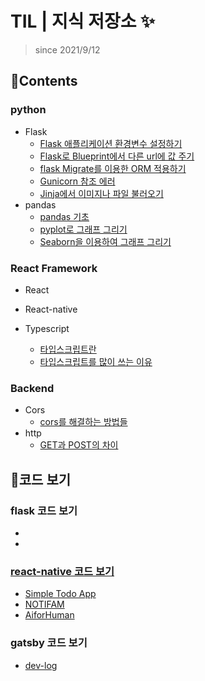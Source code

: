 # TIL | 지식 저장소 ✨

> since 2021/9/12

## 📑Contents
### python
- Flask
    - <a href="">Flask 애플리케이션 환경변수 설정하기</a>
    - <a href="">Flask로 Blueprint에서 다른 url에 값 주기</a>
    - <a href="">flask Migrate를 이용한 ORM 적용하기</a>
    - <a href="">Gunicorn 참조 에러</a>
    - <a href="">Jinja에서 이미지나 파일 불러오기</a>
- pandas
    - <a href="">pandas 기초</a>
    - <a href="">pyplot로 그래프 그리기</a>
    - <a href="">Seaborn을 이용하여 그래프 그리기</a>
### React Framework 
- React
- React-native

- Typescript
    - <a href="">타입스크립트란</a>
    - <a href="">타입스크립트를 많이 쓰는 이유</a>
### Backend
- Cors 
    - <a href="">cors를 해결하는 방법들</a>
- http
    - <a href="">GET과 POST의 차이</a>

## 📖코드 보기
### flask 코드 보기 
- <a href="https://github.com/min050410/RN_practice/tree/master">
- <a href="">
### react-native 코드 보기
- <a href="https://github.com/min050410/RN_practice/tree/master">Simple Todo App</a>
- <a href="https://github.com/min050410/NOTIFAM">NOTIFAM</a>
- <a href="https://github.com/min050410/App">AiforHuman</a>
### gatsby 코드 보기
- <a href="https://github.com/min050410/TechBlog">dev-log</a>

